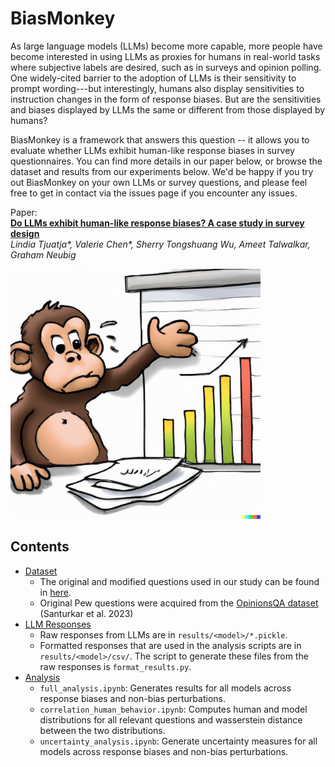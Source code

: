 # BiasMonkey

As large language models (LLMs) become more capable, more people have become interested in using LLMs as proxies for humans in real-world tasks where subjective labels are desired, such as in surveys and opinion polling.
One widely-cited barrier to the adoption of LLMs is their sensitivity to prompt wording---but interestingly, humans also display sensitivities to instruction changes in the form of response biases.
But are the sensitivities and biases displayed by LLMs the same or different from those displayed by humans?

BiasMonkey is a framework that answers this question -- it allows you to evaluate whether LLMs exhibit human-like response biases in survey questionnaires.
You can find more details in our paper below, or browse the dataset and results from our experiments below.
We'd be happy if you try out BiasMonkey on your own LLMs or survey questions, and please feel free to get in contact via the issues page if you encounter any issues.

Paper:\
**[Do LLMs exhibit human-like response biases? A case study in survey design]()**\
*Lindia Tjuatja\*, Valerie Chen\*, Sherry Tongshuang Wu, Ameet Talwalkar, Graham Neubig*

<img src="https://github.com/lindiatjuatja/BiasMonkey/blob/master/monkey.png?raw=true" width="400"/>



## Contents
* [Dataset](https://github.com/lindiatjuatja/BiasMonkey/tree/master/prompts)
    * The original and modified questions used in our study can be found in [here](https://github.com/lindiatjuatja/BiasMonkey/tree/main/prompts).
    * Original Pew questions were acquired from the [OpinionsQA dataset](https://worksheets.codalab.org/worksheets/0x6fb693719477478aac73fc07db333f69) (Santurkar et al. 2023)
* [LLM Responses](https://github.com/lindiatjuatja/BiasMonkey/tree/master/results)
    * Raw responses from LLMs are in `results/<model>/*.pickle`.
    * Formatted responses that are used in the analysis scripts are in `results/<model>/csv/`. The script to generate these files from the raw responses is `format_results.py`.
* [Analysis](https://github.com/lindiatjuatja/BiasMonkey/tree/master/analysis)
    * `full_analysis.ipynb`: Generates results for all models across response biases and non-bias perturbations.
    * `correlation_human_behavior.ipynb`: Computes human and model distributions for all relevant questions and wasserstein distance between the two distributions.
    * `uncertainty_analysis.ipynb`: Generate uncertainty measures for all models across response biases and non-bias perturbations.
    
